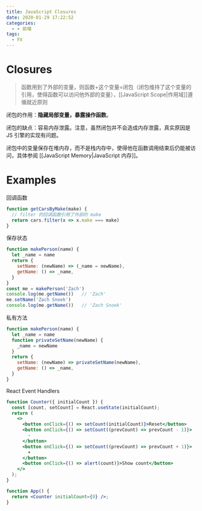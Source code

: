 ```yaml
---
title: JavaScript Closures
date: 2020-01-29 17:22:52
categories:
  - - 前端
tags:
  - FX
---
```


# Closures

> 函数用到了外部的变量，则函数+这个变量=闭包（闭包维持了这个变量的引用，使得函数可以访问他外部的变量），[[JavaScript Scope|作用域]]遵循就近原则

闭包的作用：**隐藏局部变量，暴露操作函数**。

闭包的缺点：容易内存泄露。注意，虽然闭包并不会造成内存泄露，真实原因是 JS 引擎的实现有问题。

闭包中的变量保存在堆内存，而不是栈内存中，使得他在函数调用结束后仍能被访问，具体参阅 [[JavaScript Memory|JavaScript 内存]]。

# Examples

回调函数

```js
function getCarsByMake(make) {
  // filter 的回调函数引用了外部的 make
  return cars.filter(x => x.make === make)
}
```

保存状态

```js
function makePerson(name) {
  let _name = name
  return {
    setName: (newName) => (_name = newName),
    getName: () => _name,
  }
}
const me = makePerson('Zach')
console.log(me.getName())   // 'Zach'
me.setName('Zach Snoek')
console.log(me.getName())   // 'Zach Snoek'
```

私有方法

```js
function makePerson(name) {
  let _name = name
  function privateSetName(newName) {
    _name = newName
  }
  return {
    setName: (newName) => privateSetName(newName),
    getName: () => _name,
  }
}
```

React Event Handlers

```jsx
function Counter({ initialCount }) {
  const [count, setCount] = React.useState(initialCount);
  return (
    <>
      <button onClick={() => setCount(initialCount)}>Reset</button>
      <button onClick={() => setCount((prevCount) => prevCount - 1)}>
        -
      </button>
      <button onClick={() => setCount((prevCount) => prevCount + 1)}>
        +
      </button>
      <button onClick={() => alert(count)}>Show count</button>
    </>
  );
}

function App() {
  return <Counter initialCount={0} />;
}
```
